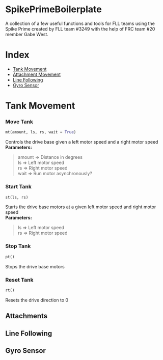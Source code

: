# SpikePrimeBoilerplate
A collection of a few useful functions and tools for FLL teams using the Spike Prime created by FLL team #3249 with the help of FRC team #20 member Gabe West.
  
# Index
  - [Tank Movement](#tank-movement)
  - [Attachment Movement](#attachments)
  - [Line Following](#line-following)
  - [Gyro Sensor](#gyro-sensor)
  
# Tank Movement

### Move Tank 

```python
mt(amount, ls, rs, wait = True)
```

Controls the drive base given a left motor speed and a right motor speed  
<b>Parameters:</b>  
>amount => Distance in degrees  
>ls => Left motor speed  
>rs => Right motor speed  
>wait => Run motor asynchronously?  

### Start Tank 

```python
st(ls, rs)
```

Starts the drive base motors at a given left motor speed and right motor speed  
<b>Parameters:</b>  
>ls => Left motor speed  
>rs => Right motor speed  

### Stop Tank 

```python
pt()
```
Stops the drive base motors  

### Reset Tank

```python
rt()
```

Resets the drive direction to 0  


## Attachments

## Line Following

## Gyro Sensor
